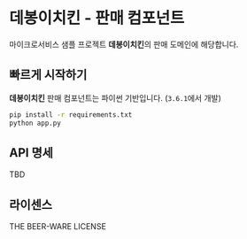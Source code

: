 # 데봉이치킨 - 판매 컴포넌트

마이크로서비스 샘플 프로젝트 **데봉이치킨**의 판매 도메인에 해당합니다.

## 빠르게 시작하기

**데봉이치킨** 판매 컴포넌트는 파이썬 기반입니다. (`3.6.1`에서 개발)

```bash
pip install -r requirements.txt
python app.py
```

## API 명세

TBD

## 라이센스
THE BEER-WARE LICENSE